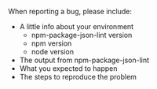 When reporting a bug, please include:

  * A little info about your environment
    * npm-package-json-lint version
    * npm version
    * node version
  * The output from npm-package-json-lint
  * What you expected to happen
  * The steps to reproduce the problem
